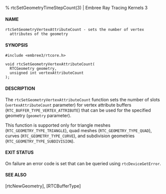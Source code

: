 % rtcSetGeometryTimeStepCount(3) | Embree Ray Tracing Kernels 3

#### NAME

    rtcSetGeometryVertexAttributeCount - sets the number of vertex
      attributes of the geometry

#### SYNOPSIS

    #include <embree3/rtcore.h>

    void rtcSetGeometryVertexAttributeCount(
      RTCGeometry geometry,
      unsigned int vertexAttributeCount
    );

#### DESCRIPTION

The `rtcSetGeometryVertexAttributeCount` function sets the number of
slots (`vertexAttributeCount` parameter) for vertex attribute buffers
(`RTC_BUFFER_TYPE_VERTEX_ATTRIBUTE`) that can be used for the
specified geometry (`geometry` parameter).

This function is supported only for triangle meshes
(`RTC_GEOMETRY_TYPE_TRIANGLE`), quad meshes
(`RTC_GEOMETRY_TYPE_QUAD`), curves (`RTC_GEOMETRY_TYPE_CURVE`), and
subdivision geometries (`RTC_GEOMETRY_TYPE_SUBDIVISION`).

#### EXIT STATUS

On failure an error code is set that can be queried using
`rtcDeviceGetError`.

#### SEE ALSO

[rtcNewGeometry], [RTCBufferType]
